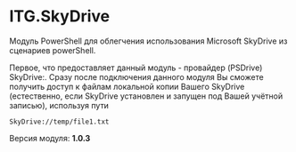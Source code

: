 ﻿ITG.SkyDrive
============

Модуль PowerShell для облегчения использования Microsoft SkyDrive из сценариев powerShell. 

Первое, что предоставляет данный модуль - провайдер (PSDrive) SkyDrive:. Сразу после подключения 
данного модуля Вы сможете получить доступ к файлам локальной копии Вашего SkyDrive (естественно, 
если SkyDrive установлен и запущен под Вашей учётной записью), используя пути 

	SkyDrive://temp/file1.txt


Версия модуля: **1.0.3**
